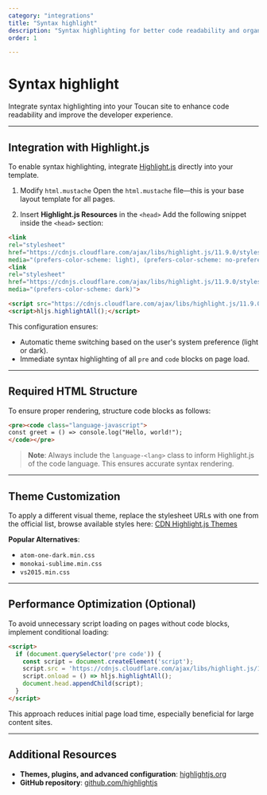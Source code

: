```yaml
---
category: "integrations"
title: "Syntax highlight"
description: "Syntax highlighting for better code readability and organization"
order: 1

---
```


# Syntax highlight

Integrate syntax highlighting into your Toucan site to enhance code readability and improve the developer experience.

---

## Integration with Highlight.js

To enable syntax highlighting, integrate [Highlight.js](https://highlightjs.org/) directly into your template.

1. Modify `html.mustache`
  Open the `html.mustache` file—this is your base layout template for all pages.

2. Insert **Highlight.js Resources** in the `<head>`
  Add the following snippet inside the `<head>` section:

  ```html
  <link
  rel="stylesheet"
  href="https://cdnjs.cloudflare.com/ajax/libs/highlight.js/11.9.0/styles/github.min.css"
  media="(prefers-color-scheme: light), (prefers-color-scheme: no-preference)">
  <link
  rel="stylesheet"
  href="https://cdnjs.cloudflare.com/ajax/libs/highlight.js/11.9.0/styles/github-dark.min.css"
  media="(prefers-color-scheme: dark)">

  <script src="https://cdnjs.cloudflare.com/ajax/libs/highlight.js/11.9.0/highlight.min.js"></script>
  <script>hljs.highlightAll();</script>
  ```

This configuration ensures:

- Automatic theme switching based on the user's system preference (light or dark).
- Immediate syntax highlighting of all `pre` and `code` blocks on page load.

---

## Required HTML Structure

To ensure proper rendering, structure code blocks as follows:

```html
<pre><code class="language-javascript">
const greet = () => console.log("Hello, world!");
</code></pre>
```

> **Note**: Always include the `language-<lang>` class to inform Highlight.js of the code language. This ensures accurate syntax rendering.

---

## Theme Customization

To apply a different visual theme, replace the stylesheet URLs with one from the official list, browse available styles here: [CDN Highlight.js Themes](https://cdnjs.com/libraries/highlight.js/11.9.0)

**Popular Alternatives**:

- `atom-one-dark.min.css`
- `monokai-sublime.min.css`
- `vs2015.min.css`

---

## Performance Optimization (Optional)

To avoid unnecessary script loading on pages without code blocks, implement conditional loading:

```html
<script>
  if (document.querySelector('pre code')) {
    const script = document.createElement('script');
    script.src = 'https://cdnjs.cloudflare.com/ajax/libs/highlight.js/11.9.0/highlight.min.js';
    script.onload = () => hljs.highlightAll();
    document.head.appendChild(script);
  }
</script>
```

This approach reduces initial page load time, especially beneficial for large content sites.

---

## Additional Resources

- **Themes, plugins, and advanced configuration**: [highlightjs.org](https://highlightjs.org/)
- **GitHub repository**: [github.com/highlightjs](https://github.com/highlightjs/highlight.js)
